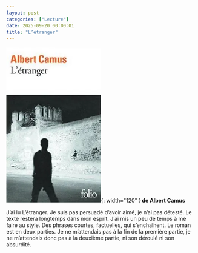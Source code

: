 ```yaml
---
layout: post
categories: ["Lecture"]
date: 2025-09-20 00:00:01
title: "L’étranger"
---
```


![couverture](/assets/images/couv_lecture/Letranger.webp){: width="120" } **de Albert Camus**

J’ai lu L’étranger. Je suis pas persuadé d’avoir aimé, je n’ai pas détesté. Le texte restera longtemps dans mon esprit. J’ai mis un peu de temps à me faire au style. Des phrases courtes, factuelles, qui s’enchaînent. Le roman est en deux parties. Je ne m’attendais pas à la fin de la première partie, je ne m’attendais donc pas à la deuxième partie, ni son déroulé ni son absurdité.

